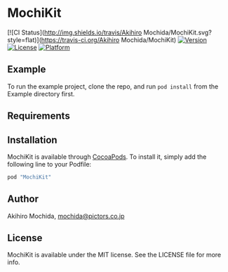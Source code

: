 # MochiKit

[![CI Status](http://img.shields.io/travis/Akihiro Mochida/MochiKit.svg?style=flat)](https://travis-ci.org/Akihiro Mochida/MochiKit)
[![Version](https://img.shields.io/cocoapods/v/MochiKit.svg?style=flat)](http://cocoapods.org/pods/MochiKit)
[![License](https://img.shields.io/cocoapods/l/MochiKit.svg?style=flat)](http://cocoapods.org/pods/MochiKit)
[![Platform](https://img.shields.io/cocoapods/p/MochiKit.svg?style=flat)](http://cocoapods.org/pods/MochiKit)

## Example

To run the example project, clone the repo, and run `pod install` from the Example directory first.

## Requirements

## Installation

MochiKit is available through [CocoaPods](http://cocoapods.org). To install
it, simply add the following line to your Podfile:

```ruby
pod "MochiKit"
```

## Author

Akihiro Mochida, mochida@pictors.co.jp

## License

MochiKit is available under the MIT license. See the LICENSE file for more info.
